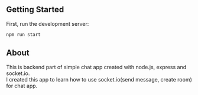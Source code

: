 ## Getting Started

First, run the development server:

```bash
npm run start
```

## About

This is backend part of simple chat app created with node.js, express and socket.io.  
I created this app to learn how to use socket.io(send message, create room) for chat app.